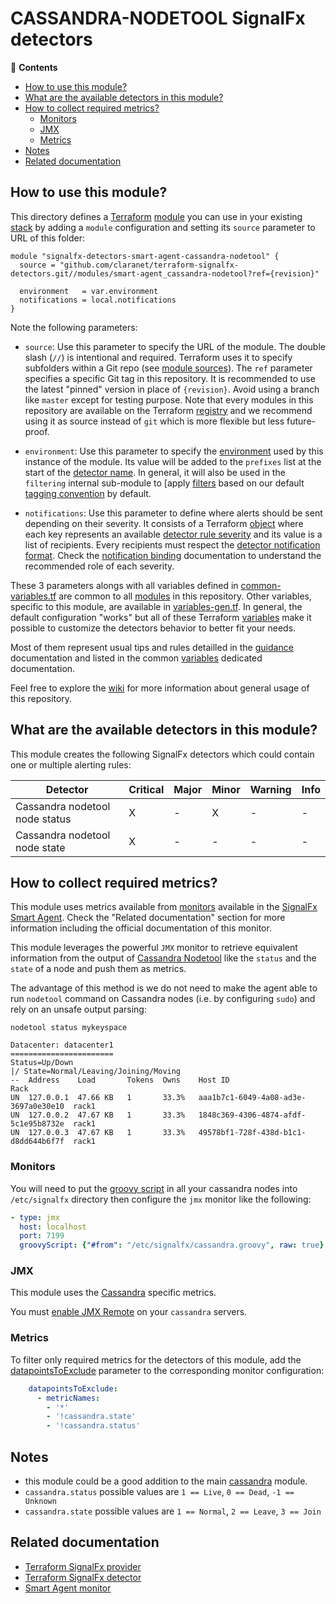 # CASSANDRA-NODETOOL SignalFx detectors

<!-- START doctoc generated TOC please keep comment here to allow auto update -->
<!-- DON'T EDIT THIS SECTION, INSTEAD RE-RUN doctoc TO UPDATE -->
:link: **Contents**

- [How to use this module?](#how-to-use-this-module)
- [What are the available detectors in this module?](#what-are-the-available-detectors-in-this-module)
- [How to collect required metrics?](#how-to-collect-required-metrics)
  - [Monitors](#monitors)
  - [JMX](#jmx)
  - [Metrics](#metrics)
- [Notes](#notes)
- [Related documentation](#related-documentation)

<!-- END doctoc generated TOC please keep comment here to allow auto update -->

## How to use this module?

This directory defines a [Terraform](https://www.terraform.io/) 
[module](https://www.terraform.io/docs/modules/usage.html) you can use in your
existing [stack](https://github.com/claranet/terraform-signalfx-detectors/wiki/Getting-started#stack) by adding a 
`module` configuration and setting its `source` parameter to URL of this folder:

```hcl
module "signalfx-detectors-smart-agent-cassandra-nodetool" {
  source = "github.com/claranet/terraform-signalfx-detectors.git//modules/smart-agent_cassandra-nodetool?ref={revision}"

  environment   = var.environment
  notifications = local.notifications
}
```

Note the following parameters:

* `source`: Use this parameter to specify the URL of the module. The double slash (`//`) is intentional  and required. 
  Terraform uses it to specify subfolders within a Git repo (see [module
  sources](https://www.terraform.io/docs/modules/sources.html)). The `ref` parameter specifies a specific Git tag in
  this repository. It is recommended to use the latest "pinned" version in place of `{revision}`. Avoid using a branch 
  like `master` except for testing purpose. Note that every modules in this repository are available on the Terraform 
  [registry](https://registry.terraform.io/modules/claranet/detectors/signalfx) and we recommend using it as source 
  instead of `git` which is more flexible but less future-proof.

* `environment`: Use this parameter to specify the 
  [environment](https://github.com/claranet/terraform-signalfx-detectors/wiki/Getting-started#environment) used by this 
  instance of the module.
  Its value will be added to the `prefixes` list at the start of the [detector 
  name](https://github.com/claranet/terraform-signalfx-detectors/wiki/Templating#example).
  In general, it will also be used in the `filtering` internal sub-module to [apply
  [filters](https://github.com/claranet/terraform-signalfx-detectors/wiki/Guidance#filtering) based on our default 
  [tagging convention](https://github.com/claranet/terraform-signalfx-detectors/wiki/Tagging-convention) by default.

* `notifications`: Use this parameter to define where alerts should be sent depending on their severity. It consists 
  of a Terraform [object](https://www.terraform.io/docs/configuration/types.html#object-) where each key represents an 
  available [detector rule severity](https://docs.signalfx.com/en/latest/detect-alert/set-up-detectors.html#severity) 
  and its value is a list of recipients. Every recipients must respect the [detector notification 
  format](https://registry.terraform.io/providers/splunk-terraform/signalfx/latest/docs/resources/detector#notification-format).
  Check the [notification binding](https://github.com/claranet/terraform-signalfx-detectors/wiki/Notifications-binding) 
  documentation to understand the recommended role of each severity.

These 3 parameters alongs with all variables defined in [common-variables.tf](common-variables.tf) are common to all 
[modules](../) in this repository. Other variables, specific to this module, are available in 
[variables-gen.tf](variables-gen.tf).
In general, the default configuration "works" but all of these Terraform 
[variables](https://www.terraform.io/docs/configuration/variables.html) make it possible to 
customize the detectors behavior to better fit your needs.

Most of them represent usual tips and rules detailled in the 
[guidance](https://github.com/claranet/terraform-signalfx-detectors/wiki/Guidance) documentation and listed in the 
common [variables](https://github.com/claranet/terraform-signalfx-detectors/wiki/Variables) dedicated documentation.

Feel free to explore the [wiki](https://github.com/claranet/terraform-signalfx-detectors/wiki) for more information about 
general usage of this repository.

## What are the available detectors in this module?

This module creates the following SignalFx detectors which could contain one or multiple alerting rules:

|Detector|Critical|Major|Minor|Warning|Info|
|---|---|---|---|---|---|
|Cassandra nodetool node status|X|-|X|-|-|
|Cassandra nodetool node state|X|-|-|-|-|

## How to collect required metrics?

This module uses metrics available from 
[monitors](https://docs.signalfx.com/en/latest/integrations/agent/monitors/_monitor-config.html)
available in the [SignalFx Smart 
Agent](https://github.com/signalfx/signalfx-agent). Check the "Related documentation" section for more 
information including the official documentation of this monitor.



This module leverages the powerful `JMX` monitor to retrieve equivalent information 
from the output of [Cassandra 
Nodetool](https://cassandra.apache.org/doc/latest/tools/nodetool/nodetool.html) like 
the `status` and the `state` of a node and push them as metrics.

The advantage of this method is we do not need to make the agent able to run `nodetool` 
command on Cassandra nodes (i.e. by configuring `sudo`) and rely on an unsafe output 
parsing:

```
nodetool status mykeyspace

Datacenter: datacenter1
=======================
Status=Up/Down
|/ State=Normal/Leaving/Joining/Moving
--  Address    Load       Tokens  Owns    Host ID                               Rack
UN  127.0.0.1  47.66 KB   1       33.3%   aaa1b7c1-6049-4a08-ad3e-3697a0e30e10  rack1
UN  127.0.0.2  47.67 KB   1       33.3%   1848c369-4306-4874-afdf-5c1e95b8732e  rack1
UN  127.0.0.3  47.67 KB   1       33.3%   49578bf1-728f-438d-b1c1-d8dd644b6f7f  rack1
```

### Monitors

You will need to put the [groovy script](./scripts/cassandra.groovy) in all your 
cassandra nodes into `/etc/signalfx` directory then configure the `jmx` 
monitor like the following:

```yaml
- type: jmx
  host: localhost
  port: 7199
  groovyScript: {"#from": "/etc/signalfx/cassandra.groovy", raw: true}
```

### JMX

This module uses the [Cassandra](https://cassandra.apache.org/doc/latest/operating/metrics.html) 
specific metrics.

You must [enable JMX 
Remote](https://docs.datastax.com/en/cassandra-oss/2.1/cassandra/security/secureJmxAuthentication.html) 
on your `cassandra` servers.


### Metrics


To filter only required metrics for the detectors of this module, add the 
[datapointsToExclude](https://docs.signalfx.com/en/latest/integrations/agent/filtering.html) parameter to 
the corresponding monitor configuration:

```yaml
    datapointsToExclude:
      - metricNames:
        - '*'
        - '!cassandra.state'
        - '!cassandra.status'

```

## Notes

- this module could be a good addition to the main [cassandra](../smart-agent_cassandra/) 
module.
- `cassandra.status` possible values are `1 == Live`, `0 == Dead`, `-1 == Unknown`
- `cassandra.state` possible values are `1 == Normal`, `2 == Leave`, `3 == Join`


## Related documentation

* [Terraform SignalFx provider](https://registry.terraform.io/providers/splunk-terraform/signalfx/latest/docs)
* [Terraform SignalFx detector](https://registry.terraform.io/providers/splunk-terraform/signalfx/latest/docs/resources/detector)
* [Smart Agent monitor](https://docs.signalfx.com/en/latest/integrations/agent/monitors/jmx.html)
